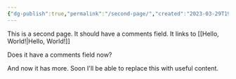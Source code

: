 ```yaml
---
{"dg-publish":true,"permalink":"/second-page/","created":"2023-03-29T19:06:58.416-05:00","updated":"2023-03-30T13:33:02.096-05:00"}
---
```



This is a second page. It should have a comments field. It links to [[Hello, World!\|Hello, World!]]

Does it have a comments field now?

And now it has more. Soon I'll be able to replace this with useful content.